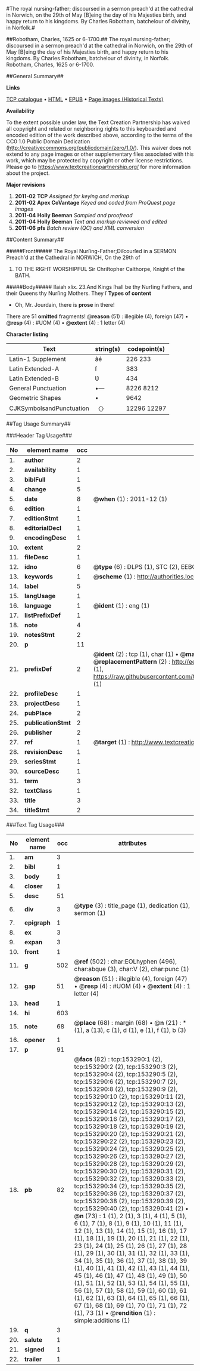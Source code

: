 #The royal nursing-father; discoursed in a sermon preach'd at the cathedral in Norwich, on the 29th of May [B]eing the day of his Majesties birth, and happy return to his kingdoms. By Charles Robotham, batchelour of divinity, in Norfolk.#

##Robotham, Charles, 1625 or 6-1700.##
The royal nursing-father; discoursed in a sermon preach'd at the cathedral in Norwich, on the 29th of May [B]eing the day of his Majesties birth, and happy return to his kingdoms. By Charles Robotham, batchelour of divinity, in Norfolk.
Robotham, Charles, 1625 or 6-1700.

##General Summary##

**Links**

[TCP catalogue](http://www.ota.ox.ac.uk/tcp/)  • 
[HTML](http://tei.it.ox.ac.uk/tcp/Texts-HTML/free/A91/A91906.html)  • 
[EPUB](http://tei.it.ox.ac.uk/tcp/Texts-EPUB/free/A91/A91906.epub) • 
[Page images (Historical Texts)](https://historicaltexts.jisc.ac.uk/eebo-99895742e)

**Availability**

To the extent possible under law, the Text Creation Partnership has waived all copyright and related or neighboring rights to this keyboarded and encoded edition of the work described above, according to the terms of the CC0 1.0 Public Domain Dedication (http://creativecommons.org/publicdomain/zero/1.0/). This waiver does not extend to any page images or other supplementary files associated with this work, which may be protected by copyright or other license restrictions. Please go to https://www.textcreationpartnership.org/ for more information about the project.

**Major revisions**

1. __2011-02__ __TCP__ *Assigned for keying and markup*
1. __2011-02__ __Apex CoVantage__ *Keyed and coded from ProQuest page images*
1. __2011-04__ __Holly Beeman__ *Sampled and proofread*
1. __2011-04__ __Holly Beeman__ *Text and markup reviewed and edited*
1. __2011-06__ __pfs__ *Batch review (QC) and XML conversion*

##Content Summary##

#####Front#####
The Royal Nurſing-Father;Diſcourſed in a SERMON Preach'd at the Cathedral in NORWICH, On the 29th of
1. TO THE RIGHT WORSHIPFUL Sir Chriſtopher Calthorpe, Knight of the BATH.

#####Body#####
Iſaiah xlix. 23.And Kings ſhall be thy Nurſing Fathers, and their Queens thy Nurſing Mothers. They ſ
**Types of content**

  * Oh, Mr. Jourdain, there is **prose** in there!

There are 51 **omitted** fragments! 
 @__reason__ (51) : illegible (4), foreign (47)  •  @__resp__ (4) : #UOM (4)  •  @__extent__ (4) : 1 letter (4)

**Character listing**


|Text|string(s)|codepoint(s)|
|---|---|---|
|Latin-1 Supplement|âé|226 233|
|Latin Extended-A|ſ|383|
|Latin Extended-B|Ʋ|434|
|General Punctuation|•—|8226 8212|
|Geometric Shapes|▪|9642|
|CJKSymbolsandPunctuation|〈〉|12296 12297|

##Tag Usage Summary##

###Header Tag Usage###

|No|element name|occ|attributes|
|---|---|---|---|
|1.|__author__|2||
|2.|__availability__|1||
|3.|__biblFull__|1||
|4.|__change__|5||
|5.|__date__|8| @__when__ (1) : 2011-12 (1)|
|6.|__edition__|1||
|7.|__editionStmt__|1||
|8.|__editorialDecl__|1||
|9.|__encodingDesc__|1||
|10.|__extent__|2||
|11.|__fileDesc__|1||
|12.|__idno__|6| @__type__ (6) : DLPS (1), STC (2), EEBO-CITATION (1), PROQUEST (1), VID (1)|
|13.|__keywords__|1| @__scheme__ (1) : http://authorities.loc.gov/ (1)|
|14.|__label__|5||
|15.|__langUsage__|1||
|16.|__language__|1| @__ident__ (1) : eng (1)|
|17.|__listPrefixDef__|1||
|18.|__note__|4||
|19.|__notesStmt__|2||
|20.|__p__|11||
|21.|__prefixDef__|2| @__ident__ (2) : tcp (1), char (1)  •  @__matchPattern__ (2) : ([0-9\-]+):([0-9IVX]+) (1), (.+) (1)  •  @__replacementPattern__ (2) : http://eebo.chadwyck.com/downloadtiff?vid=$1&page=$2 (1), https://raw.githubusercontent.com/textcreationpartnership/Texts/master/tcpchars.xml#$1 (1)|
|22.|__profileDesc__|1||
|23.|__projectDesc__|1||
|24.|__pubPlace__|2||
|25.|__publicationStmt__|2||
|26.|__publisher__|2||
|27.|__ref__|1| @__target__ (1) : http://www.textcreationpartnership.org/docs/. (1)|
|28.|__revisionDesc__|1||
|29.|__seriesStmt__|1||
|30.|__sourceDesc__|1||
|31.|__term__|3||
|32.|__textClass__|1||
|33.|__title__|3||
|34.|__titleStmt__|2||


###Text Tag Usage###

|No|element name|occ|attributes|
|---|---|---|---|
|1.|__am__|3||
|2.|__bibl__|1||
|3.|__body__|1||
|4.|__closer__|1||
|5.|__desc__|51||
|6.|__div__|3| @__type__ (3) : title_page (1), dedication (1), sermon (1)|
|7.|__epigraph__|1||
|8.|__ex__|3||
|9.|__expan__|3||
|10.|__front__|1||
|11.|__g__|502| @__ref__ (502) : char:EOLhyphen (496), char:abque (3), char:V (2), char:punc (1)|
|12.|__gap__|51| @__reason__ (51) : illegible (4), foreign (47)  •  @__resp__ (4) : #UOM (4)  •  @__extent__ (4) : 1 letter (4)|
|13.|__head__|1||
|14.|__hi__|603||
|15.|__note__|68| @__place__ (68) : margin (68)  •  @__n__ (21) : * (1), a (13), c (1), d (1), e (1), f (1), b (3)|
|16.|__opener__|1||
|17.|__p__|91||
|18.|__pb__|82| @__facs__ (82) : tcp:153290:1 (2), tcp:153290:2 (2), tcp:153290:3 (2), tcp:153290:4 (2), tcp:153290:5 (2), tcp:153290:6 (2), tcp:153290:7 (2), tcp:153290:8 (2), tcp:153290:9 (2), tcp:153290:10 (2), tcp:153290:11 (2), tcp:153290:12 (2), tcp:153290:13 (2), tcp:153290:14 (2), tcp:153290:15 (2), tcp:153290:16 (2), tcp:153290:17 (2), tcp:153290:18 (2), tcp:153290:19 (2), tcp:153290:20 (2), tcp:153290:21 (2), tcp:153290:22 (2), tcp:153290:23 (2), tcp:153290:24 (2), tcp:153290:25 (2), tcp:153290:26 (2), tcp:153290:27 (2), tcp:153290:28 (2), tcp:153290:29 (2), tcp:153290:30 (2), tcp:153290:31 (2), tcp:153290:32 (2), tcp:153290:33 (2), tcp:153290:34 (2), tcp:153290:35 (2), tcp:153290:36 (2), tcp:153290:37 (2), tcp:153290:38 (2), tcp:153290:39 (2), tcp:153290:40 (2), tcp:153290:41 (2)  •  @__n__ (73) : 1 (1), 2 (1), 3 (1), 4 (1), 5 (1), 6 (1), 7 (1), 8 (1), 9 (1), 10 (1), 11 (1), 12 (1), 13 (1), 14 (1), 15 (1), 16 (1), 17 (1), 18 (1), 19 (1), 20 (1), 21 (1), 22 (1), 23 (1), 24 (1), 25 (1), 26 (1), 27 (1), 28 (1), 29 (1), 30 (1), 31 (1), 32 (1), 33 (1), 34 (1), 35 (1), 36 (1), 37 (1), 38 (1), 39 (1), 40 (1), 41 (1), 42 (1), 43 (1), 44 (1), 45 (1), 46 (1), 47 (1), 48 (1), 49 (1), 50 (1), 51 (1), 52 (1), 53 (1), 54 (1), 55 (1), 56 (1), 57 (1), 58 (1), 59 (1), 60 (1), 61 (1), 62 (1), 63 (1), 64 (1), 65 (1), 66 (1), 67 (1), 68 (1), 69 (1), 70 (1), 71 (1), 72 (1), 73 (1)  •  @__rendition__ (1) : simple:additions (1)|
|19.|__q__|3||
|20.|__salute__|1||
|21.|__signed__|1||
|22.|__trailer__|1||
